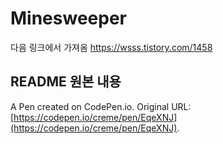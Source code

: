 # Minesweeper
다음 링크에서 가져옴
https://wsss.tistory.com/1458

## README 원본 내용
A Pen created on CodePen.io. Original URL: [https://codepen.io/creme/pen/EqeXNJ](https://codepen.io/creme/pen/EqeXNJ).


